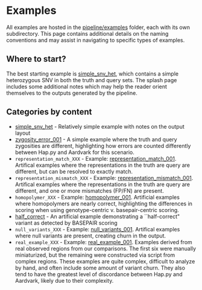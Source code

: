 # Examples
All examples are hosted in the [pipeline/examples](./pipeline/examples/) folder, each with its own subdirectory.
This page contains additional details on the naming conventions and may assist in navigating to specific types of examples.

## Where to start?
The best starting example is [simple_snv_het](./pipeline/examples/simple_snv_het/), which contains a simple heterozygous SNV in both the truth and query sets.
The splash page includes some additional notes which may help the reader orient themselves to the outputs generated by the pipeline.

## Categories by content

* [simple_snv_het](./pipeline/examples/simple_snv_het/) - Relatively simple example with notes on the output layout
* [zygosity_error_001](./pipeline/examples/zygosity_error_001/) - A simple example where the truth and query zygosities are different, highlighting how errors are counted differently between Hap.py and Aardvark for this scenario.
* `representation_match_XXX` - Example: [representation_match_001](./pipeline/examples/representation_match_001/). Artifical examples where the representations in the truth are query are different, but can be resolved to exactly match.
* `representation_mismatch_XXX` - Example: [representation_mismatch_001](./pipeline/examples/representation_mismatch_001/). Artifical examples where the representations in the truth are query are different, and one or more mismatches (FP/FN) are present.
* `homopolymer_XXX` - Example: [homopolymer_001](./pipeline/examples/homopolymer_001/). Artificial examples where homopolymers are nearly correct, highlighting the differences in scoring when using genotype-centric v. basepair-centric scoring.
* [half_correct](./pipeline/examples/half_correct/) - An artificial example demonstrating a ``half-correct" variant as detected by BASEPAIR scoring
* `null_variants_XXX` - Example: [null_variants_001](./pipeline/examples/null_variants_001/). Artifical examples where null variants are present, creating churn in the output.
* `real_example_XXX` - Example: [real_example_001](./pipeline/examples/real_example_001/). Examples derived from real observed regions from our comparisons. The first six were manually miniaturized, but the remaining were constructed via script from complex regions. These examples are quite complex, difficult to analyze by hand, and often include some amount of variant churn. They also tend to have the greatest level of discordance between Hap.py and Aardvark, likely due to their complexity.
